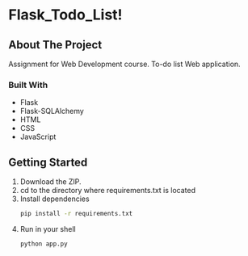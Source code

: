 # Flask_Todo_List!

## About The Project
Assignment for Web Development course.
To-do list Web application.

### Built With
* Flask
* Flask-SQLAlchemy
* HTML
* CSS
* JavaScript

## Getting Started
1. Download the ZIP.
2. cd to the directory where requirements.txt is located
3. Install dependencies
   ```sh
   pip install -r requirements.txt
   ```
3. Run in your shell
   ```sh
   python app.py
   ```
 
